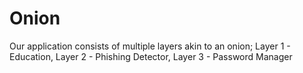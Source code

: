 # Onion
Our application consists of multiple layers akin to an onion; Layer 1 - Education, Layer 2 - Phishing Detector, Layer 3 - Password Manager
